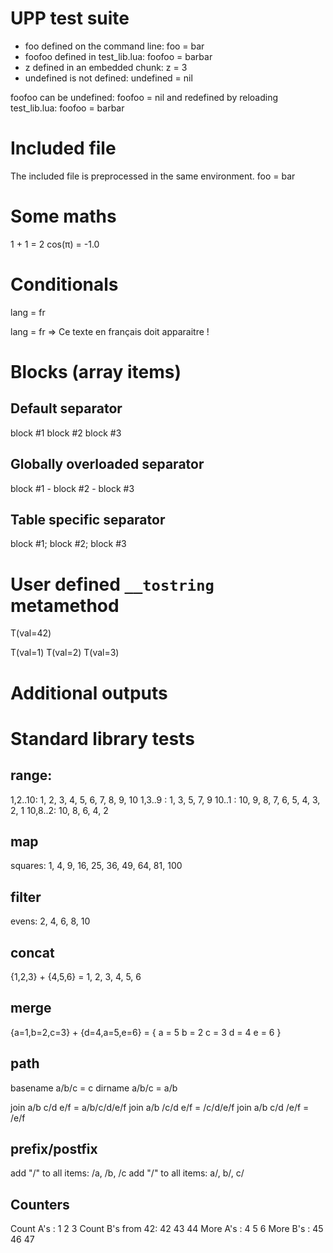 # UPP test suite



- foo defined on the command line: foo = bar
- foofoo defined in test_lib.lua: foofoo = barbar
- z defined in an embedded chunk: z = 3
- undefined is not defined: undefined = nil

foofoo can be undefined: foofoo = nil
and redefined by reloading test_lib.lua: foofoo = barbar

# Included file

The included file is preprocessed in the same environment.
foo = bar


# Some maths

1 + 1 = 2
cos(π) = -1.0

# Conditionals



lang = fr

lang = fr => Ce texte en français doit apparaitre !




# Blocks (array items)



## Default separator

block #1
block #2
block #3

## Globally overloaded separator


block #1 - block #2 - block #3


## Table specific separator



block #1; block #2; block #3

# User defined `__tostring` metamethod



T(val=42)



T(val=1)
T(val=2)
T(val=3)

# Additional outputs





# Standard library tests




## range:

1,2..10: 1, 2, 3, 4, 5, 6, 7, 8, 9, 10
1,3..9 : 1, 3, 5, 7, 9
10..1  : 10, 9, 8, 7, 6, 5, 4, 3, 2, 1
10,8..2: 10, 8, 6, 4, 2

## map

squares: 1, 4, 9, 16, 25, 36, 49, 64, 81, 100

## filter

evens: 2, 4, 6, 8, 10

## concat

{1,2,3} + {4,5,6} = 1, 2, 3, 4, 5, 6

## merge

{a=1,b=2,c=3} + {d=4,a=5,e=6} = {
  a = 5
  b = 2
  c = 3
  d = 4
  e = 6
}

## path

basename a/b/c = c
dirname  a/b/c = a/b

join a/b c/d e/f = a/b/c/d/e/f
join a/b /c/d e/f = /c/d/e/f
join a/b c/d /e/f = /e/f

## prefix/postfix

add "/" to all items: /a, /b, /c
add "/" to all items: a/, b/, c/

## Counters



Count A's        : 1 2 3
Count B's from 42: 42 43 44
More A's         : 4 5 6
More B's         : 45 46 47
